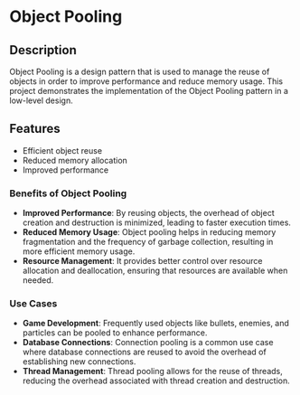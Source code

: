 # Object Pooling

## Description
Object Pooling is a design pattern that is used to manage the reuse of objects in order to improve performance and reduce memory usage. This project demonstrates the implementation of the Object Pooling pattern in a low-level design.

## Features
- Efficient object reuse
- Reduced memory allocation
- Improved performance

### Benefits of Object Pooling
- **Improved Performance**: By reusing objects, the overhead of object creation and destruction is minimized, leading to faster execution times.
- **Reduced Memory Usage**: Object pooling helps in reducing memory fragmentation and the frequency of garbage collection, resulting in more efficient memory usage.
- **Resource Management**: It provides better control over resource allocation and deallocation, ensuring that resources are available when needed.

### Use Cases
- **Game Development**: Frequently used objects like bullets, enemies, and particles can be pooled to enhance performance.
- **Database Connections**: Connection pooling is a common use case where database connections are reused to avoid the overhead of establishing new connections.
- **Thread Management**: Thread pooling allows for the reuse of threads, reducing the overhead associated with thread creation and destruction.

